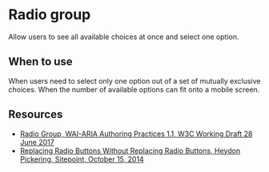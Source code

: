 # Radio group

Allow users to see all available choices at once and select one option.

## When to use

When users need to select only one option out of a set of mutually exclusive choices. When the number of available options can fit onto a mobile screen.

## Resources

-   [Radio Group, WAI-ARIA Authoring Practices 1.1, W3C Working Draft 28 June 2017](https://www.w3.org/TR/2017/WD-wai-aria-practices-1.1-20170628/#radiobutton)
-   [Replacing Radio Buttons Without Replacing Radio Buttons, Heydon Pickering, Sitepoint, October 15, 2014](https://www.sitepoint.com/replacing-radio-buttons-without-replacing-radio-buttons/)
